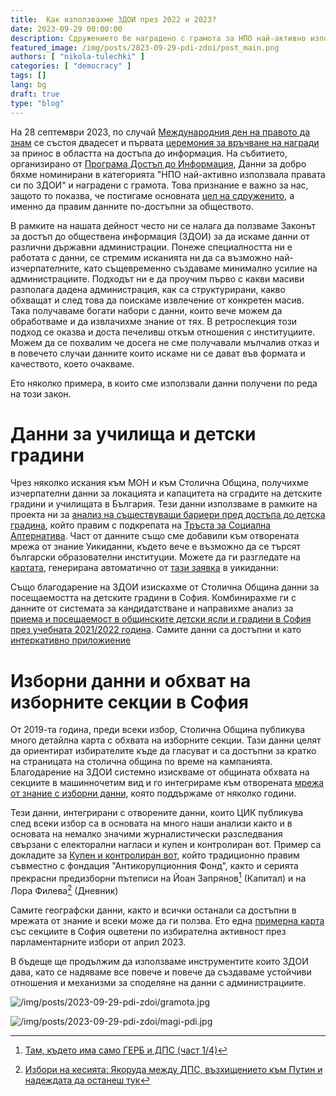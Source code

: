 ```yaml
---
title:  Как използвахме ЗДОИ през 2022 и 2023?
date: 2023-09-29 00:00:00
description: Сдружението бе наградено с грамота за НПО най-активно използвала правата си по ЗДОИ. Ето обзор на работата ни със ЗДОИ през 2022.   
featured_image: /img/posts/2023-09-29-pdi-zdoi/post_main.png
authors: [ "nikola-tulechki" ]
categories: [ "democracy" ]
tags: []
lang: bg
draft: true
type: "blog"
---
```


На 28 септември 2023, по случай [Международния ден на правото да знам](https://en.wikipedia.org/wiki/International_Day_for_Universal_Access_to_Information) се състоя двадесет и първата [церемония за връчване на награди](https://www.righttoknowday.net/awards/) за принос в областта на достъпа до информация. На събитието, организирано от [Програма Достъп до Информация](https://www.aip-bg.org/), Данни за добро бяхме номинирани в категорията "НПО най-активно използвала правата си по ЗДОИ" и наградени с грамота. Това признание е важно за нас, защото то показва, че постигаме основната [цел на сдруженито](https://data-for-good.bg/posts/2021-04-18-dfg-mission/), а именно да правим данните по-достъпни за обществото.

В рамките на нашата дейност често ни се налага да ползваме Законът за достъп до обществена информация (ЗДОИ) за да искаме данни от различни държавни администрации. Понеже специалността ни е работата с данни, се стремим исканията ни да са възможно най-изчерпателните, като същевременно създаваме минимално усилие на администрациите. Подходът ни е да проучим първо с какви масиви разполага дадена администрация, как са структурирани, какво обхващат и след това да поискаме извлечение от конкретен масив. Така получаваме богати набори с данни, които вече можем да обработваме и да извлачихме знание от тях. В ретроспекция този подход се оказва и доста печеливш откъм отношения с институциите. Можем да се похвалим че досега не сме получавали мълчалив отказ и в повечето случаи данните които искаме ни се дават във формата и качеството, което очакваме. 

Ето няколко примера, в които сме използвали данни получени по реда на този закон.

# Данни за училища и детски градини

Чрез няколко искания към МОН и към Столична Община, получихме изчерпателни данни за локацията и капацитета на сградите на детските градини и училищата в България. Тези данни използваме в рамките на проекта ни за [анализ на съществуващи бариери пред достъпа до детска градина](https://data-for-good.bg/posts/2023-03-18-tsa-project/), който правим с подкрепата на [Тръста за Социална Алтернатива](https://socialachievement.org/bg/). Част от данните също сме добавили към отворената мрежа от знание Уикиданни, където вече е възможно да се търсят български образователни институции. Можете да ги разгледате на [картата](https://w.wiki/7bXP), генерирана автоматично от [тази заявка](https://w.wiki/7bXS) в уикиданни:

Също благодарение на ЗДОИ изискахме от Столична Община данни за посещаемостта на детските градини в София. Комбинирахме ги с данните от системата за кандидатстване и направихме анализ за [приема и посещаемост в общинските детски ясли и градини в София през учебната 2021/2022 година](https://data-for-good.bg/posts/2022-03-15-sofia-kindergartens-2021-2022/). Самите данни са достъпни и като [интеркативно приложиение](https://data-for-good.bg/sofia-kindergartens/)

# Изборни данни и обхват на изборните секции в София

От 2019-та година, преди всеки избор, Столична Община публикува много детайлна карта с обхвата на изборните секции. Тази данни целят да ориентират избирателите къде да гласуват и са достъпни за кратко на страницата на столична община по време на кампанията. Благодарение на ЗДОИ системно изискваме от общината обхвата на секциите в машинночетим вид и го интегрираме към отворената [мрежа от знание с изборни данни](https://www.ontotext.com/blog/5-star-linked-open-elections-data/), която поддържаме от няколко години. 

Тези данни, интегрирани с отворените данни, които ЦИК публикува след всеки избор са в основата на много наши анализи както и в основата на немалко значими журналистически разследвания свързани с електорални нагласи и купен и контролиран вот. Пример са докладите за [Купен и контролиран вот](https://acf.bg/bg/kontroliraniyat-i-kupen-vot-v-balgariya-2/), който традиционно правим съвместно с фондация "Антикорупционния Фонд", както и серията прекрасни предизборни пътеписи на Йоан Запрянов[^1] (Капитал) и на Лора Филева[^2] (Дневник) 

Самите географски данни, както и всички останали са достъпни в мрежата от знание и всеки може да ги ползва. Ето една [примерна карта](https://api.triplydb.com/s/Hja4kxD6v) със секциите в София оцветени по избирателна активност през парламентарните избори от април 2023. 

В бъдеще ще продължим да използваме инструментите които ЗДОИ дава, като се надяваме все повече и повече да създаваме устойчиви отношения и механизми за споделяне на данни с администрациите.

[^1]: [Там, където има само ГЕРБ и ДПС (част 1/4)](https://www.capital.bg/politika_i_ikonomika/bulgaria/2021/06/14/4220945_tam_kudeto_ima_samo_gerb_i_dps_chast_14/)

[^2]: [Избори на кесията: Якоруда между ДПС, възхищението към Путин и надеждата да останеш тук](https://www.dnevnik.bg/izbori-2023/2023/03/21/4462398_izbori_na_kesiiata_iakoruda_mejdu_dps_vuzhishtenieto/)

![/img/posts/2023-09-29-pdi-zdoi/gramota.jpg](/img/posts/2023-09-29-pdi-zdoi/gramota.jpg)

![/img/posts/2023-09-29-pdi-zdoi/magi-pdi.jpg](/img/posts/2023-09-29-pdi-zdoi/magi-pdi.jpg)

